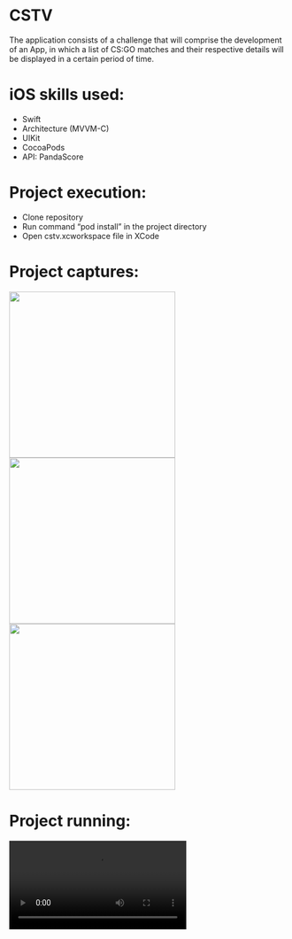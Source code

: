 # CSTV
The application consists of a challenge that will comprise the development of an App, in which a list of CS:GO matches and their respective details will be displayed in a certain period of time.

# iOS skills used:
- Swift
- Architecture (MVVM-C)
- UIKit
- CocoaPods
- API: PandaScore

# Project execution:
- Clone repository
- Run command “pod install” in the project directory 
- Open cstv.xcworkspace file in XCode

# Project captures:

<div>
  <img src="https://user-images.githubusercontent.com/73153461/214353498-f9b4a5fc-a540-48a5-a68f-674aba5d01bf.PNG" width=300 />
  <img src="https://user-images.githubusercontent.com/73153461/214353506-eaffadf3-ed83-424c-9d13-bdfbb8b87541.PNG" width=300 />
  <img src="https://user-images.githubusercontent.com/73153461/214353503-0dffb18e-f31b-499a-af27-c4bb12dcc90a.PNG" width=300 />
<div/>

# Project running:

<div>
  <video src="https://user-images.githubusercontent.com/73153461/214353508-fa6e04e8-22cf-4dca-8580-72a92394cf0f.mov" width=320 />
<div/>

